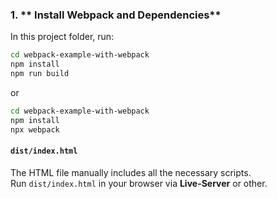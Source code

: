### 1. ** Install Webpack and Dependencies**

In this project folder, run:

```bash
cd webpack-example-with-webpack
npm install
npm run build

```
or 
```bash
cd webpack-example-with-webpack
npm install
npx webpack
```
#### `dist/index.html`
The HTML file manually includes all the necessary scripts.
<br/>
Run `dist/index.html` in your browser via **Live-Server** or other.